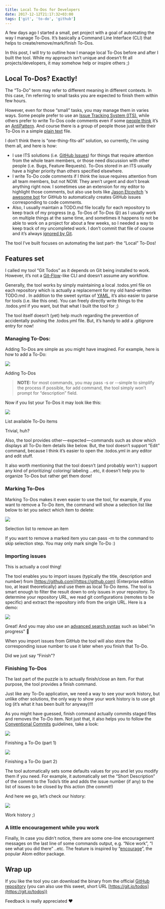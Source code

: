 ```yaml
---
title: Local To-Dos for Developers
date: 2017-12-12T21:17:32+03:00
tags: ['git', 'to-do', 'github']
---
```


A few days ago I started a small, pet project with a goal of automating the way I manage To-Dos. It’s basically a Command Line Interface (CLI) that helps to create/remove/mark/finish To-Dos.

In this post, I will try to outline how I manage local To-Dos before and after I built the tool. While my approach isn’t unique and doesn’t fit all projects/developers, it may somehow help or inspire others ;)

## Local To-Dos? Exactly!

The “To-Do” term may refer to different meaning in different contexts. In this case, I’m referring to small tasks you are expected to finish them within few hours.

However, even for those “small” tasks, you may manage them in varies ways. Some people prefer to use an [Issue Tracking System (ITS),](https://en.wikipedia.org/wiki/Issue_tracking_system) while others prefer to write To-Dos code comments even if some [people think](http://wiki.c2.com/?TodoCommentsConsideredHarmful) it’s an [AntiPattern](https://en.wikipedia.org/wiki/Anti-pattern). And course there is a group of people those just write their To-Dos in a simple [plain text](http://todotxt.org) file.

I don’t think there is “one-thing-fits-all” solution, so currently, I’m using them all, and here is how:

- I use ITS solutions (i.e. [GitHub Issues](https://guides.github.com/features/issues/)) for things that require attention from the whole team members, or those need discussion with other people (i.e. Bugs, Feature Requests). To-Dos stored in an ITS usually have a higher priority than others specified elsewhere.
- I write To-Do code comments if I think the issue requires attention from all team members, but not NOW. They aren’t urgent and don’t break anything right now. I sometimes use an extension for my editor to highlight those comments, but also use bots like [Jason Etcovitch](https://medium.com/u/b086ceef8d48) ‘s [awesome bot](https://github.com/apps/todo) for GitHub to automatically creates GitHub issues corresponding to code comments.
- Also, I usually maintain a TODO.md file locally for each repository to keep track of my progress (e.g. To-Dos of To-Dos 😝) as I usually work on multiple things at the same time, and sometimes it happens to not be able to work on a project for about a few weeks, so I needed a way to keep track of my uncompleted work. I don’t commit that file of course and it’s always [ignored by Git](https://git-scm.com/docs/gitignore).

The tool I’ve built focuses on automating the last part- the “Local” To-Dos!

## Features set

I called my tool “Git Todos” as it depends on Git being installed to work. However, it’s not a [Git-Flow](http://nvie.com/posts/a-successful-git-branching-model/)-like CLI and doesn’t assume any workflow.

Generally, the tool works by simply maintaining a local .todos.yml file on each repository which is actually a replacement for my old hand-written TODO.md . In addition to the sweet syntax of [YAML](https://en.wikipedia.org/wiki/YAML), it’s also easier to parse for tools (i.e. like this one). You can freely directly write things to the .todos.yml if you want, but that what I built the tool for ;)

The tool itself doesn’t (yet) help much regarding the prevention of accidentally pushing the .todos.yml file. But, it’s handy to add a .gitignore entry for now!

### Managing To-Dos:

Adding To-Dos are simple as you might have imagined. For example, here is how to add a To-Do:

![](https://cdn-images-1.medium.com/max/600/1*Mi7-Uc1NnF9evk32caBW0A.png)<figcaption>Adding To-Dos</figcaption>

> **NOTE:** for most commands, you may pass -s or --simple to simplify the process if possible, for add command, the tool simply won’t prompt for “description” field.

Now if you list your To-Dos it may look like this:

![](https://cdn-images-1.medium.com/max/600/1*CHzEFAs8Un9M0dLc1ojIvg.png)<figcaption>List available To-Do items</figcaption>

Trivial, huh?

Also, the tool provides other — expected — commands such as show which displays all To-Do item details like below. But, the tool doesn’t support “Edit” command, because I think it’s easier to open the .todos.yml in any editor and edit stuff.

It also worth mentioning that the tool doesn’t (and probably won’t ) support any kind of prioritizing/ coloring/ labeling …etc, it doesn’t help you to organize To-Dos but rather get them done!

### Marking To-Dos

Marking To-Dos makes it even easier to use the tool, for example, if you want to remove a To-Do item, the command will show a selection list like below to let you select which item to delete:

![](https://cdn-images-1.medium.com/max/599/1*601g6iQhl7g88kphFdaF6w.png)<figcaption>Selection list to remove an item</figcaption>

If you want to remove a marked item you can pass -m to the command to skip selection step. You may only mark single To-Do :)

### Importing issues

This is actually a cool thing!

The tool enables you to import issues (typically the title, description and number) from [https://github.com](https://github.com) (Enterprise edition too, at least theoretically) and use them as local To-Do items. The tool is smart enough to filter the result down to only issues in your repository. To determine your repository URL, we read git configurations (remotes to be specific) and extract the repository info from the origin URL. Here is a demo:

![](https://cdn-images-1.medium.com/max/600/1*utfhmtllHJXbXy-H03a3DA.png)

Great! And you may also use an [advanced search syntax](https://help.github.com/articles/searching-issues-and-pull-requests/) such as label:"in progress" 🙌

When you import issues from GitHub the tool will also store the corresponding issue number to use it later when you finish that To-Do.

Did we just say “Finish”?

### Finishing To-Dos

The last part of the puzzle is to actually finish/close an item. For that purpose, the tool provides a finish command.

Just like any To-Do application, we need a way to see your work history, but unlike other solutions, the only way to show your work history is to use git log (it’s what it has been built for anyway)!!!

As you might have guessed, finish command actually commits staged files and removes the To-Do item. Not just that, it also helps you to follow the [Conventional Commits](https://conventionalcommits.org/lang/en) guidelines, take a look:

![](https://cdn-images-1.medium.com/max/794/1*F049P2L9WT8Mf15MAjgV_A.png)<figcaption>Finishing a To-Do (part 1)</figcaption>

![](https://cdn-images-1.medium.com/max/794/1*jCv0Cn4yP9BP5zvri83Ccg.png)<figcaption>Finishing a To-Do (part 2)</figcaption>

The tool automatically sets some defaults values for you and let you modify them if you need. For example, it automatically set the “Short Description” of the commit to the Todo’s title and adds the issue number (if any) to the list of issues to be closed by this action (the commit!)

And here we go, let’s check our history:

![](https://cdn-images-1.medium.com/max/655/1*xHdnhhQOpDET8RfcUkNnaQ.png)<figcaption>Work history ;)</figcaption>

### A little encouragement while you work

Finally, In case you didn’t notice, there are some one-line encouragement messages on the last line of some commands output, e.g. “Nice work”, “I see what you did there” ..etc. The feature is inspired by “[encourage](https://github.com/Haacked/encourage-atom)”, the popular Atom editor package.

## Wrap up

If you like the tool you can download the binary from the official [GitHub repository](https://github.com/ahmed-taj/git-todos) (you can also use this sweet, short URL [https://git.io/todos](https://git.io/todos))

Feedback is really appreciated ❤
